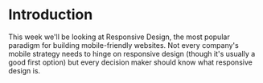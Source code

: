 # Introduction

This week we'll be looking at Responsive Design, the most popular paradigm for building mobile-friendly websites. Not every company's mobile strategy needs to hinge on responsive design (though it's usually a good first option) but every decision maker should know what responsive design is.